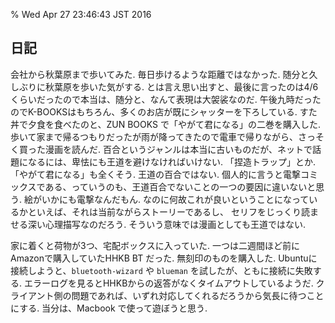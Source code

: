 % Wed Apr 27 23:46:43 JST 2016

## 日記

会社から秋葉原まで歩いてみた.
毎日歩けるような距離ではなかった.
随分と久しぶりに秋葉原を歩いた気がする.
とは言え思い出すと、最後に言ったのは4/6くらいだったので本当は、随分と、なんて表現は大袈裟なのだ.
午後九時だったのでK-BOOKSはもちろん、多くのお店が既にシャッターを下ろしている.
すた丼で夕食を食べたのと、ZUN BOOKS で「やがて君になる」の二巻を購入した.
歩いて家まで帰るつもりだったが雨が降ってきたので電車で帰りながら、さっそく買った漫画を読んだ.
百合というジャンルは本当に古いものだが、ネットで話題になるには、卑怯にも王道を避けなければいけない.
「捏造トラップ」とか.
「やがて君になる」も全くそう.
王道の百合ではない.
個人的に言うと電撃コミックスである、っていうのも、王道百合でないことの一つの要因に違いないと思う.
絵がいかにも電撃なんだもん.
なのに何故これが良いということになっているかといえば、それは当前ながらストーリーであるし、
セリフをじっくり読ませる深い心理描写なのだろう.
そういう意味では漫画としても王道ではない.

家に着くと荷物が3つ、宅配ボックスに入っていた.
一つは二週間ほど前にAmazonで購入していたHHKB BT だった.
無刻印のものを購入した.
Ubuntuに接続しようと、`bluetooth-wizard` や `blueman` を試したが、ともに接続に失敗する.
エラーログを見るとHHKBからの返答がなくタイムアウトしているようだ.
クライアント側の問題であれば、いずれ対応してくれるだろうから気長に待つことにする.
当分は、Macbook で使って遊ぼうと思う.
